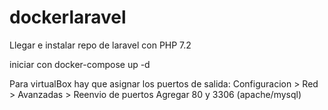 # dockerlaravel
Llegar e instalar repo de laravel con PHP 7.2

iniciar con docker-compose up -d

Para virtualBox hay que asignar los puertos de salida:
Configuracion > Red > Avanzadas > Reenvio de puertos
Agregar 80 y 3306 (apache/mysql)
